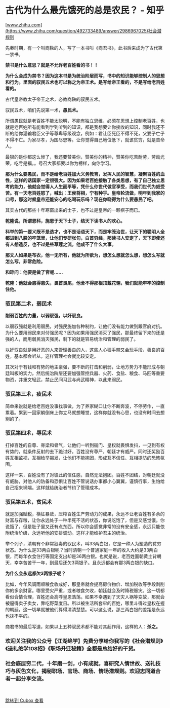 古代为什么最先饿死的总是农民？ - 知乎
====================

[www.zhihu.com](https://www.zhihu.com/question/492733489/answer/2986967025)社会潜规则

先秦时期，有一个叫商鞅的人，写了一本书叫《商君书》，此书后来成为了古代第一禁书。

**禁书是什么意思？就是不允许老百姓看的书！！**

**为什么会成为禁书？因为这本书是为统治阶层而写，书中的知识能够控制人的思想和行为。里面的驭民五术也可以称之为帝王术。是写给帝王看的，不是写给老百姓看的。**

古代皇帝教太子帝王之术，必教商鞅的驭民五术。

驭民五术，咱们先说第一术，**愚民术。**

所谓愚民就是老百姓不能太聪明，不能有独立思维，必须在思想上控制老百姓，也就是老百姓所有能看到学到听到的知识，都是我想要让你接收的知识，同时我还不断的给你灌输君臣父子等尊卑等级观念，例如：君让臣死臣不得不死，父要子亡子不得不亡。为家尽孝，为国尽忠等。让你觉得自己地位低下，就该贫穷，就是苦命人。

最狠的是你都这么惨了，我还要赞美你，赞美你的精神，赞美你吃苦耐劳，劳动光荣，吃亏是福。。号召大家都要以你为榜样，向你学习。

**那为什么要愚民，而不是给老百姓加大义务教育，发挥人民的智慧，凝聚百姓的血性，这样的话国家一定很强大。因为如果老百姓接触了各类思想，有了自己独立思考的能力，他就会觉得人人生而平等，凭什么你世代做官享受，而我们世代为奴受苦。有一天老百姓怒了，喊出：王侯将相，宁有种乎。皇帝轮流做，明年到我家的口号，那这时候皇帝还能安心的吃喝玩乐吗？现在你晓得为什么要愚民了吧。**

其实古代的那些十年寒窗出来的士子，也不过是皇帝的一颗棋子而已。

**乾隆说，所谓恩科，施恩于天下士子，结天下读书人的欢心。**

**科举的第一要义既不是选才，也不是话语天下，而是牢笼治世，让天下的聪明人全都进到八股的牢笼里，让他们专研张句，白首穷经，那读书人安定了，天下即使还有人想造反，也不过是些草蔻之流，他成不了什么大事。**

**那文人如果是布衣，他一无所有，他就为所欲为，想怎么想就怎么想，想怎么写就怎么写，非常危险。**

**和珅问：他要是做了官呢......**

**乾隆：他就会患得患失，畏首畏尾，他舍不得那根顶戴花翎，我们就能牢牢的控制住他。**

### **驭民第二术，弱民术**

**削弱百姓的力量，以弱驭强，以奸驭良。**

以弱驭强就是利用弱民，对强民施加各种制约，让他们没有能力做到跟官府对抗。为什么要用弱民来对付强民呢？因为如果用强民消灭了强民，那最终留下来的还是强的人，而用弱民消灭强民，剩下的就是容易统治和管理的弱民了。

以奸驭良就是用奸恶的人来管理善良的人，这些人心狠手辣又会玩手段，善良的百姓，基本都会听从，这样管理社会就比较安定。

其次对于有钱和有势的地主豪强，要不断的打击和削弱，让地方势力不能形成与朝廷叫板的实力。然后统治阶层还要加强管控兵器、火药、食盐、粮食、马匹等重要物资，并重文轻武，禁止民间习武与尚武精神，以此来弱民。

### 驭民第三术，疲民术

简单来说就是给老百姓没事找事做，为了养家糊口让你不断奔波，不停劳作，一直累着。累到一回家躺倒床上你立马就想睡觉，这样你就没有心思，也没有时间去想别的了。

### 驭民第四术，辱民术

打掉百姓的自尊、脊梁和骨气，让他们一听到衙门、皇权就畏惧发抖，一见到有权有势的，就条件反射的去下跪讨好。百姓没有尊严，朝廷才有威严。同时还奖励百姓互相监视，互相检举揭发，让他们不能抱团，形成互不信任、互相提防的恐怖氛围。

这样一来，百姓没有了对彼此的信任感，自然无法抱团。百姓不团结，对朝廷就没有威胁，对他人的防备和恐惧让百姓不管说话办事都小心翼翼，谨慎行事，生怕给自己招来祸端。这样就给统治者节约了管理成本。

### 驭民第五术，贫民术

就是加强赋税，横征暴敛，压榨百姓生产劳动力的成果，永远不让老百姓有多余的财富与存粮，让你永远处于一种半死不活的状态，你说吃饱了，但是又感觉饿。你说饿了，但是肚子里又还有点东西。所以你会感觉非常的没有安全感，永远只能依附统治阶级，永远听他的安排调动。这样才能维护君主的统治。

举个列子，清朝有个非常狠毒的驭民术，叫33两白银，它是一种人为塑造的贫穷状态。为什么是33两白银呢？当时清朝一个普通家庭一年的收入大约是33两白银，而每年衣食住行等固定支出却是36两白银。也就是说，老百姓面朝黄土背朝天，幸幸苦苦干一年，到最后还欠3两银子。且永远都会有那3两白银的缺口。

**为什么会永远都欠3两银子呢？**

比如，今年风调雨顺粮食收成好，那皇帝就会提高房价物价、增加税收等手段剥削你的多余财富。哪里受灾严重，或者粮食欠收，朝廷就会及时降税赈灾。这一切都看似合情合理，百姓还会高呼皇恩浩荡。如果不幸遇到了天灾人祸等变故，那就会被逼得卖子卖女，靠吃野菜度日。所以被生活所套牢的百姓，哪里斗得过皇权在握的朝廷，这一切早就被他们算得清清楚楚。可以这么说，那三两白银的差距是永远也抹不平的。

商君书的最后写道，如果以上五种驭民术都不能对其起作用，这样的人：**杀之。**

### 欢迎关注我的公众号【江湖绝学】免费分享给你我写的《社会潜规则》《送礼绝学108招》《职场升迁秘籍》全都是总结好的干货。

### 社会底层穷二代，十年磨一剑，小有成就，喜研究人情世故、送礼技巧与灰色文化，揭秘职场、官场、商场、情场潜规则。欢迎志同道合者一起分享交流。

<br />

[跳转到 Cubox 查看](https://cubox.pro/my/card?id=7048979220722090029)
